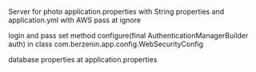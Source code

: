 Server for photo
application.properties with String properties and application.yml with AWS pass at ignore


login and pass set method configure(final AuthenticationManagerBuilder auth) in class com.berzenin.app.config.WebSecurityConfig

database properties at application.properties
